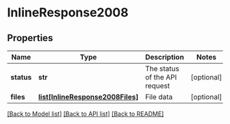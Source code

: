 # InlineResponse2008

## Properties
Name | Type | Description | Notes
------------ | ------------- | ------------- | -------------
**status** | **str** | The status of the API request | [optional] 
**files** | [**list[InlineResponse2008Files]**](InlineResponse2008Files.md) | File data | [optional] 

[[Back to Model list]](../README.md#documentation-for-models) [[Back to API list]](../README.md#documentation-for-api-endpoints) [[Back to README]](../README.md)


